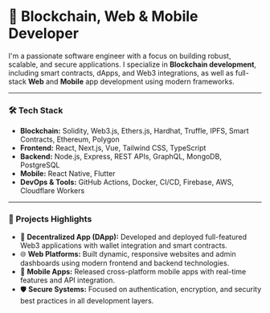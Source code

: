 # 👋 Blockchain, Web & Mobile Developer

I'm a passionate software engineer with a focus on building robust, scalable, and secure applications. I specialize in **Blockchain development**, including smart contracts, dApps, and Web3 integrations, as well as full-stack **Web** and **Mobile** app development using modern frameworks.

---

### 🛠 Tech Stack
- **Blockchain:** Solidity, Web3.js, Ethers.js, Hardhat, Truffle, IPFS, Smart Contracts, Ethereum, Polygon
- **Frontend:** React, Next.js, Vue, Tailwind CSS, TypeScript
- **Backend:** Node.js, Express, REST APIs, GraphQL, MongoDB, PostgreSQL
- **Mobile:** React Native, Flutter
- **DevOps & Tools:** GitHub Actions, Docker, CI/CD, Firebase, AWS, Cloudflare Workers

---

### 🔗 Projects Highlights
- 🚀 **Decentralized App (DApp):** Developed and deployed full-featured Web3 applications with wallet integration and smart contracts.
- 🌐 **Web Platforms:** Built dynamic, responsive websites and admin dashboards using modern frontend and backend technologies.
- 📱 **Mobile Apps:** Released cross-platform mobile apps with real-time features and API integration.
- 🛡️ **Secure Systems:** Focused on authentication, encryption, and security best practices in all development layers.
